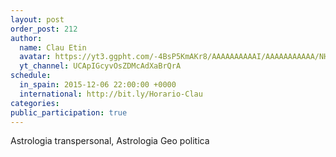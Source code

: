```yaml
---
layout: post
order_post: 212
author:
  name: Clau Etin
  avatar: https://yt3.ggpht.com/-4BsP5KmAKr8/AAAAAAAAAAI/AAAAAAAAAAA/NHM1Tj81ipI/s88-c-k-no/photo.jpg
  yt_channel: UCApIGcyvOsZDMcAdXaBrQrA
schedule:
  in_spain: 2015-12-06 22:00:00 +0000
  international: http://bit.ly/Horario-Clau
categories:
public_participation: true
---
```

Astrologia transpersonal, Astrologia Geo politica

